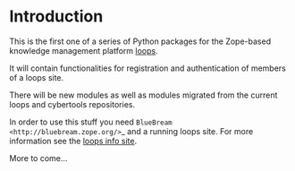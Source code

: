 # Introduction

This is the first one of a series of Python packages for
the Zope-based knowledge management platform 
[loops](http://wissen-statt-suchen.de).

It will contain functionalities for registration and 
authentication of members of a loops site. 

There will be new modules as well as modules migrated from 
the current loops and cybertools repositories.

In order to use this stuff you need `BlueBream <http://bluebream.zope.org/>`_
and a running loops site. For more information see the 
[loops info site](http://www.wissen-statt-suchen.de/.1944518342).

More to come...
